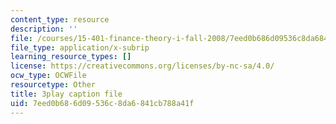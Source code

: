 ```yaml
---
content_type: resource
description: ''
file: /courses/15-401-finance-theory-i-fall-2008/7eed0b686d09536c8da6841cb788a41f_i_pLF9J3QPE.vtt
file_type: application/x-subrip
learning_resource_types: []
license: https://creativecommons.org/licenses/by-nc-sa/4.0/
ocw_type: OCWFile
resourcetype: Other
title: 3play caption file
uid: 7eed0b68-6d09-536c-8da6-841cb788a41f
---
```

